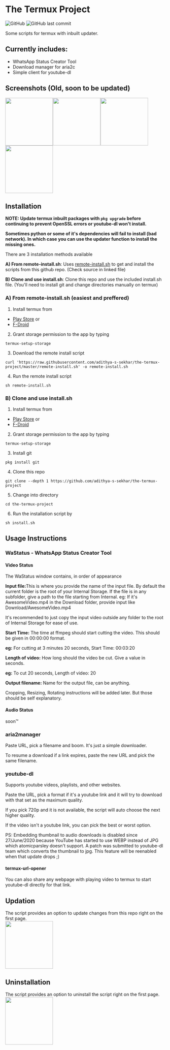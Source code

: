 # The Termux Project
![GitHub](https://img.shields.io/github/license/adithya-s-sekhar/the-termux-project) ![GitHub last commit](https://img.shields.io/github/last-commit/adithya-s-sekhar/the-termux-project?label=last%20updated)

Some scripts for termux with inbuilt updater.


## Currently includes:

- WhatsApp Status Creator Tool
- Download manager for aria2c
- Simple client for youtube-dl


## Screenshots (Old, soon to be updated)

<img src="https://github.com/adithya-s-sekhar/screenshot-repo/blob/master/the-termux-project/index.jpg?raw=true" width="150px"><img src="https://github.com/adithya-s-sekhar/screenshot-repo/blob/master/the-termux-project/wastatus.jpg?raw=true" width="150px"><img src="https://github.com/adithya-s-sekhar/screenshot-repo/blob/master/the-termux-project/aria2.jpg?raw=true" width="150px"><img src="https://github.com/adithya-s-sekhar/screenshot-repo/blob/master/the-termux-project/yt.jpg?raw=true" width="150px"><br>


## Installation

<b>NOTE: Update termux inbuilt packages with `pkg upgrade` before continuing to prevent OpenSSL errors or youtube-dl won't install.</b>

<b>Sometimes python or some of it's dependencies will fail to install (bad network). In which case you can use the updater function to install the missing ones.</b>

There are 3 installation methods available

<b>A) From remote-install.sh</b>: Uses [remote-install.sh](https://github.com/adithya-s-sekhar/the-termux-project/blob/master/remote-install.sh) to get and install the scripts from this github repo. (Check source in linked file)

<b>B) Clone and use install.sh</b>: Clone this repo and use the included install.sh file. (You'll need to install git and change directories manually on termux)


### A) From remote-install.sh (easiest and preffered)

1. Install termux from

- [Play Store](https://play.google.com/store/apps/details?id=com.termux) or
- [F-Droid](https://f-droid.org/en/packages/com.termux/)

2. Grant storage permission to the app by typing

`termux-setup-storage`

3. Download the remote install script

`curl 'https://raw.githubusercontent.com/adithya-s-sekhar/the-termux-project/master/remote-install.sh' -o remote-install.sh`

4. Run the remote install script

`sh remote-install.sh`


### B) Clone and use install.sh

1. Install termux from

- [Play Store](https://play.google.com/store/apps/details?id=com.termux) or
- [F-Droid](https://f-droid.org/en/packages/com.termux/)

2. Grant storage permission to the app by typing

`termux-setup-storage`

3. Install git

`pkg install git`

4. Clone this repo

`git clone --depth 1 https://github.com/adithya-s-sekhar/the-termux-project`

5. Change into directory

`cd the-termux-project`

6. Run the installation script by

`sh install.sh`


## Usage Instructions


### WaStatus - WhatsApp Status Creator Tool

#### Video Status

The WaStatus window contains, in order of appearance

<b>Input file:</b>This is where you provide the name of the input file. By default the current folder is the root of your Internal Storage. 
If the file is in any subfolder, give a path to the file starting from Internal.
eg: If it's AwesomeVideo.mp4 in the Download folder, provide input like Download/AwesomeVideo.mp4

It's recommended to just copy the input video outside any folder to the root of Internal Storage for ease of use.

<b>Start Time:</b> The time at ffmpeg should start cutting the video. This should be given in 00:00:00 format.

<b>eg:</b> For cutting at 3 minutes 20 seconds, Start Time: 00:03:20

<b>Length of video:</b> How long should the video be cut. Give a value in seconds.

<b>eg:</b> To cut 20 seconds, Length of video: 20

<b>Output filename:</b> Name for the output file, can be anything.

Cropping, Resizing, Rotating instructions will be added later. But those should be self explanatory.

#### Audio Status

soon™


### aria2manager

Paste URL, pick a filename and boom. It's just a simple downloader.

To resume a download if a link expires, paste the new URL and pick the same filename.


### youtube-dl

Supports youtube videos, playlists, and other websites.

Paste the URL, pick a format if it's a youtube link and it will try to download with that set as the maximum quality.

If you pick 720p and it is not available, the script will auto choose the next higher quality.

If the video isn't a youtube link, you can pick the best or worst option.

PS: Embedding thumbnail to audio downloads is disabled since 27/June/2020 because YouTube has started to use WEBP instead of JPG which atomicparsley doesn't support.
A patch was submitted to youtube-dl team which converts the thumbnail to jpg. This feature will be reenabled when that update drops ;)

#### termux-url-opener

You can also share any webpage with playing video to termux to start youtube-dl directly for that link.


## Updation

The script provides an option to update changes from this repo right on the first page.<br>
<img src="https://github.com/adithya-s-sekhar/screenshot-repo/blob/master/the-termux-project/update.jpg?raw=true" width="150px"><br>


## Uninstallation

The script provides an option to uninstall the script right on the first page.<br>
<img src="https://github.com/adithya-s-sekhar/screenshot-repo/blob/master/the-termux-project/uninstall.jpg?raw=true" width="150px">
